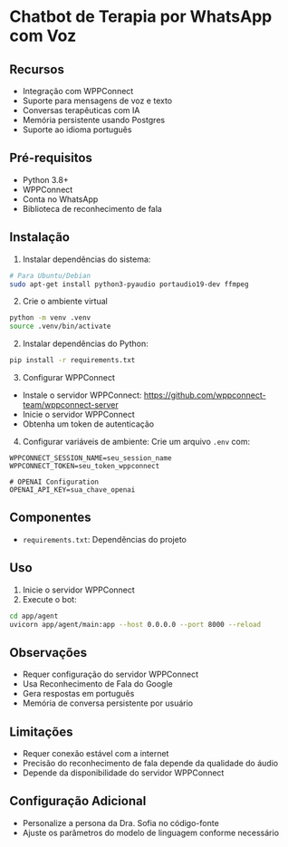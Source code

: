 # Chatbot de Terapia por WhatsApp com Voz

## Recursos
- Integração com WPPConnect
- Suporte para mensagens de voz e texto
- Conversas terapêuticas com IA
- Memória persistente usando Postgres
- Suporte ao idioma português

## Pré-requisitos
- Python 3.8+
- WPPConnect
- Conta no WhatsApp
- Biblioteca de reconhecimento de fala

## Instalação

1. Instalar dependências do sistema:
```bash
# Para Ubuntu/Debian
sudo apt-get install python3-pyaudio portaudio19-dev ffmpeg
```

2. Crie o ambiente virtual
```bash
python -m venv .venv
source .venv/bin/activate
```


2. Instalar dependências do Python:
```bash
pip install -r requirements.txt
```

3. Configurar WPPConnect
- Instale o servidor WPPConnect: https://github.com/wppconnect-team/wppconnect-server
- Inicie o servidor WPPConnect
- Obtenha um token de autenticação

4. Configurar variáveis de ambiente:
Crie um arquivo `.env` com:
```
WPPCONNECT_SESSION_NAME=seu_session_name
WPPCONNECT_TOKEN=seu_token_wppconnect

# OPENAI Configuration
OPENAI_API_KEY=sua_chave_openai

```

## Componentes
- `requirements.txt`: Dependências do projeto

## Uso
1. Inicie o servidor WPPConnect
2. Execute o bot:
```bash
cd app/agent
uvicorn app/agent/main:app --host 0.0.0.0 --port 8000 --reload  
```

## Observações
- Requer configuração do servidor WPPConnect
- Usa Reconhecimento de Fala do Google
- Gera respostas em português
- Memória de conversa persistente por usuário

## Limitações
- Requer conexão estável com a internet
- Precisão do reconhecimento de fala depende da qualidade do áudio
- Depende da disponibilidade do servidor WPPConnect

## Configuração Adicional
- Personalize a persona da Dra. Sofia no código-fonte
- Ajuste os parâmetros do modelo de linguagem conforme necessário
